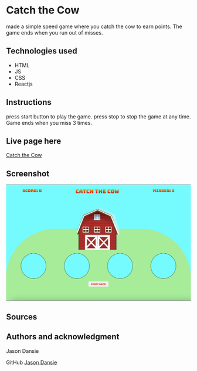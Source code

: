 # Catch the Cow

made a simple speed game where you catch the cow to earn points. The game ends when you run out of misses.

## Technologies used

- HTML
- JS
- CSS
- Reactjs

## Instructions

press start button to play the game. press stop to stop the game at any time. Game ends when you miss 3 times.

## Live page here
[Catch the Cow](https://tangerine-arithmetic-8e671a.netlify.app)

## Screenshot
![Catch the Cow](./src/images/screenshot.png)

## Sources

## Authors and acknowledgment
Jason Dansie

GitHub 
[Jason Dansie](https://github.com/jasondansie)
